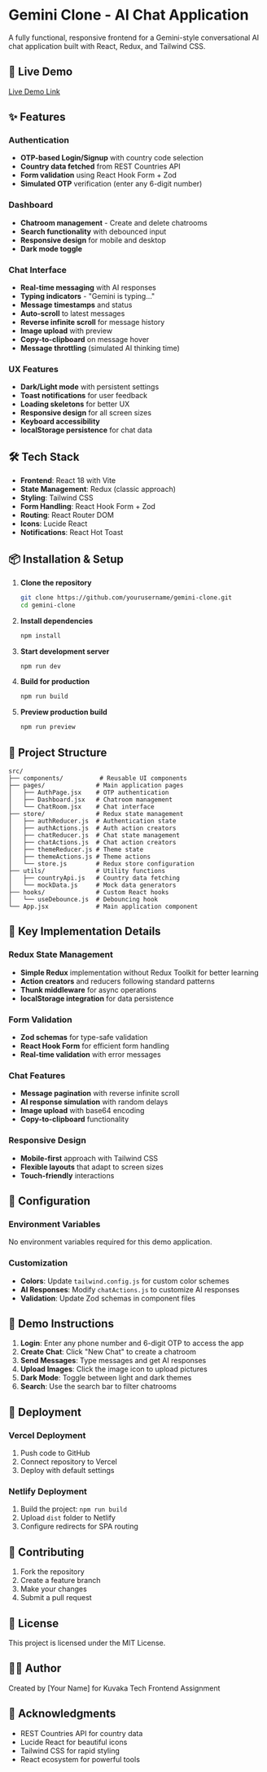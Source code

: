 # Gemini Clone - AI Chat Application

A fully functional, responsive frontend for a Gemini-style conversational AI chat application built with React, Redux, and Tailwind CSS.

## 🚀 Live Demo

[Live Demo Link](your-deployment-url-here)

## ✨ Features

### Authentication
- **OTP-based Login/Signup** with country code selection
- **Country data fetched** from REST Countries API
- **Form validation** using React Hook Form + Zod
- **Simulated OTP** verification (enter any 6-digit number)

### Dashboard
- **Chatroom management** - Create and delete chatrooms
- **Search functionality** with debounced input
- **Responsive design** for mobile and desktop
- **Dark mode toggle**

### Chat Interface
- **Real-time messaging** with AI responses
- **Typing indicators** - "Gemini is typing..."
- **Message timestamps** and status
- **Auto-scroll** to latest messages
- **Reverse infinite scroll** for message history
- **Image upload** with preview
- **Copy-to-clipboard** on message hover
- **Message throttling** (simulated AI thinking time)

### UX Features
- **Dark/Light mode** with persistent settings
- **Toast notifications** for user feedback
- **Loading skeletons** for better UX
- **Responsive design** for all screen sizes
- **Keyboard accessibility**
- **localStorage persistence** for chat data

## 🛠️ Tech Stack

- **Frontend**: React 18 with Vite
- **State Management**: Redux (classic approach)
- **Styling**: Tailwind CSS
- **Form Handling**: React Hook Form + Zod
- **Routing**: React Router DOM
- **Icons**: Lucide React
- **Notifications**: React Hot Toast

## 📦 Installation & Setup

1. **Clone the repository**
   ```bash
   git clone https://github.com/yourusername/gemini-clone.git
   cd gemini-clone
   ```

2. **Install dependencies**
   ```bash
   npm install
   ```

3. **Start development server**
   ```bash
   npm run dev
   ```

4. **Build for production**
   ```bash
   npm run build
   ```

5. **Preview production build**
   ```bash
   npm run preview
   ```

## 📁 Project Structure

```
src/
├── components/          # Reusable UI components
├── pages/              # Main application pages
│   ├── AuthPage.jsx    # OTP authentication
│   ├── Dashboard.jsx   # Chatroom management
│   └── ChatRoom.jsx    # Chat interface
├── store/              # Redux state management
│   ├── authReducer.js  # Authentication state
│   ├── authActions.js  # Auth action creators
│   ├── chatReducer.js  # Chat state management
│   ├── chatActions.js  # Chat action creators
│   ├── themeReducer.js # Theme state
│   ├── themeActions.js # Theme actions
│   └── store.js        # Redux store configuration
├── utils/              # Utility functions
│   ├── countryApi.js   # Country data fetching
│   └── mockData.js     # Mock data generators
├── hooks/              # Custom React hooks
│   └── useDebounce.js  # Debouncing hook
└── App.jsx             # Main application component
```

## 🎯 Key Implementation Details

### Redux State Management
- **Simple Redux** implementation without Redux Toolkit for better learning
- **Action creators** and reducers following standard patterns
- **Thunk middleware** for async operations
- **localStorage integration** for data persistence

### Form Validation
- **Zod schemas** for type-safe validation
- **React Hook Form** for efficient form handling
- **Real-time validation** with error messages

### Chat Features
- **Message pagination** with reverse infinite scroll
- **AI response simulation** with random delays
- **Image upload** with base64 encoding
- **Copy-to-clipboard** functionality

### Responsive Design
- **Mobile-first** approach with Tailwind CSS
- **Flexible layouts** that adapt to screen sizes
- **Touch-friendly** interactions

## 🔧 Configuration

### Environment Variables
No environment variables required for this demo application.

### Customization
- **Colors**: Update `tailwind.config.js` for custom color schemes
- **AI Responses**: Modify `chatActions.js` to customize AI responses
- **Validation**: Update Zod schemas in component files

## 📱 Demo Instructions

1. **Login**: Enter any phone number and 6-digit OTP to access the app
2. **Create Chat**: Click "New Chat" to create a chatroom
3. **Send Messages**: Type messages and get AI responses
4. **Upload Images**: Click the image icon to upload pictures
5. **Dark Mode**: Toggle between light and dark themes
6. **Search**: Use the search bar to filter chatrooms

## 🚀 Deployment

### Vercel Deployment
1. Push code to GitHub
2. Connect repository to Vercel
3. Deploy with default settings

### Netlify Deployment
1. Build the project: `npm run build`
2. Upload `dist` folder to Netlify
3. Configure redirects for SPA routing

## 🤝 Contributing

1. Fork the repository
2. Create a feature branch
3. Make your changes
4. Submit a pull request

## 📄 License

This project is licensed under the MIT License.

## 👨‍💻 Author

Created by [Your Name] for Kuvaka Tech Frontend Assignment

## 🙏 Acknowledgments

- REST Countries API for country data
- Lucide React for beautiful icons
- Tailwind CSS for rapid styling
- React ecosystem for powerful tools